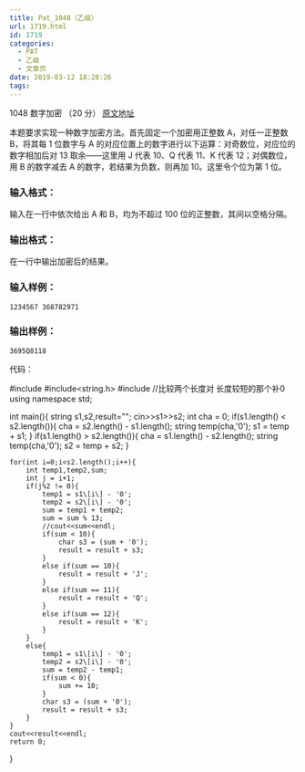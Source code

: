 ```yaml
---
title: Pat_1048（乙级）
url: 1719.html
id: 1719
categories:
  - PAT
  - 乙级
  - 文章页
date: 2019-03-12 18:28:26
tags:
---
```


1048 数字加密 （20 分） [原文地址](https://pintia.cn/problem-sets/994805260223102976/problems/994805276438282240)

本题要求实现一种数字加密方法。首先固定一个加密用正整数 A，对任一正整数 B，将其每 1 位数字与 A 的对应位置上的数字进行以下运算：对奇数位，对应位的数字相加后对 13 取余——这里用 J 代表 10、Q 代表 11、K 代表 12；对偶数位，用 B 的数字减去 A 的数字，若结果为负数，则再加 10。这里令个位为第 1 位。

### 输入格式：

输入在一行中依次给出 A 和 B，均为不超过 100 位的正整数，其间以空格分隔。

### 输出格式：

在一行中输出加密后的结果。

### 输入样例：

    1234567 368782971
    

### 输出样例：

    3695Q8118

代码：

#include<iostream>
#include<string.h>
#include<algorithm>
//比较两个长度对 长度较短的那个补0
using namespace std;

int main(){
    string s1,s2,result="";
    cin>>s1>>s2;
    int cha = 0;
    if(s1.length() < s2.length()){
        cha = s2.length() - s1.length();
        string temp(cha,'0');
        s1 = temp + s1;
    }
    if(s1.length() > s2.length()){
        cha = s1.length() - s2.length();
        string temp(cha,'0');
        s2 = temp + s2;
    }

    for(int i=0;i<s2.length();i++){
        int temp1,temp2,sum;
        int j = i+1;
        if(j%2 != 0){
            temp1 = s1\[i\] - '0';
            temp2 = s2\[i\] - '0';
            sum = temp1 + temp2;
            sum = sum % 13;
            //cout<<sum<<endl;
            if(sum < 10){
                char s3 = (sum + '0');
                result = result + s3;
            }
            else if(sum == 10){
                result = result + 'J';
            }
            else if(sum == 11){
                result = result + 'Q';
            }
            else if(sum == 12){
                result = result + 'K';
            }
        }
        else{
            temp1 = s1\[i\] - '0';
            temp2 = s2\[i\] - '0';
            sum = temp2 - temp1;
            if(sum < 0){
                sum += 10;
            }
            char s3 = (sum + '0');
            result = result + s3;
        }
    }
    cout<<result<<endl;
    return 0;
}